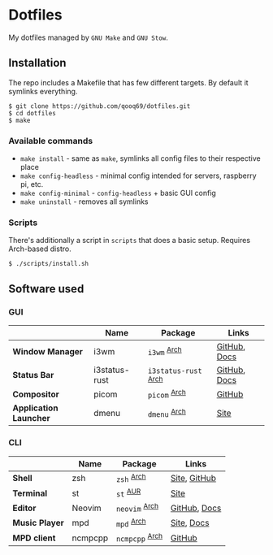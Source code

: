 # Dotfiles
My dotfiles managed by `GNU Make` and `GNU Stow`.

## Installation

The repo includes a Makefile that has few different targets. By default it symlinks everything.
```
$ git clone https://github.com/qooq69/dotfiles.git
$ cd dotfiles
$ make
```

### Available commands

- `make install` - same as `make`, symlinks all config files to their respective place
- `make config-headless` - minimal config intended for servers, raspberry pi, etc.
- `make config-minimal` - `config-headless` + basic GUI config
- `make uninstall` - removes all symlinks

### Scripts
There's additionally a script in `scripts` that does a basic setup. Requires Arch-based distro.
```
$ ./scripts/install.sh
```

## Software used

### GUI

| | Name | Package | Links |
|-| ---- | ------- | ----- |
| **Window Manager** | i3wm | `i3wm` <sup>[Arch](https://archlinux.org/packages/community/x86_64/i3-wm/)</sup> | [GitHub](https://github.com/i3/i3), [Docs](https://i3wm.org/docs/userguide.html)
| **Status Bar** | i3status-rust | `i3status-rust` <sup>[Arch](https://archlinux.org/packages/community/x86_64/i3status-rust/)</sup> | [GitHub](https://github.com/greshake/i3status-rust), [Docs](https://github.com/greshake/i3status-rust/wiki)
| **Compositor** | picom | `picom` <sup>[Arch](https://archlinux.org/packages/community/x86_64/picom/)</sup> | [GitHub](https://github.com/yshui/picom)
| **Application Launcher** | dmenu | `dmenu` <sup>[Arch](https://archlinux.org/packages/community/x86_64/dmenu/)</sup> | [Site](https://tools.suckless.org/dmenu/)


### CLI

| | Name | Package | Links |
|-| ---- | ------- | ----- |
| **Shell** | zsh | `zsh` <sup>[Arch](https://archlinux.org/packages/extra/x86_64/zsh/)</sup> | [Site](https://www.zsh.org/), [GitHub](https://github.com/zsh-users/zsh)
| **Terminal** | st | `st` <sup>[AUR](https://aur.archlinux.org/packages/st/)</sup> | [Site](https://st.suckless.org/)
| **Editor** | Neovim | `neovim` <sup>[Arch](https://archlinux.org/packages/community/x86_64/neovim/)</sup> | [GitHub](https://github.com/neovim/neovim), [Docs](https://github.com/neovim/neovim/wiki)
| **Music Player** | mpd | `mpd` <sup>[Arch](https://archlinux.org/packages/extra/x86_64/mpd/)</sup> | [Site](https://www.musicpd.org/), [Docs](https://mpd.readthedocs.io/en/latest/user.html)
| **MPD client** | ncmpcpp | `ncmpcpp` <sup>[Arch](https://archlinux.org/packages/community/x86_64/ncmpcpp/)</sup> | [GitHub](https://github.com/ncmpcpp/ncmpcpp)
